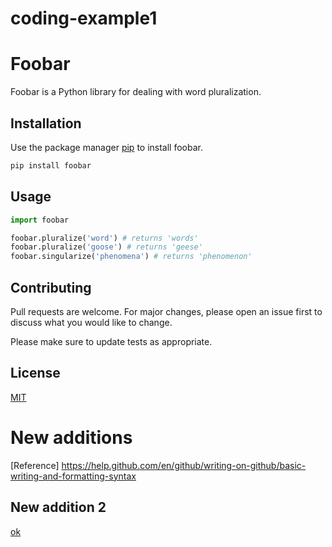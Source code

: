 # coding-example1
# Foobar

Foobar is a Python library for dealing with word pluralization.

## Installation

Use the package manager [pip](https://pip.pypa.io/en/stable/) to install foobar.

```bash
pip install foobar
```

## Usage

```python
import foobar

foobar.pluralize('word') # returns 'words'
foobar.pluralize('goose') # returns 'geese'
foobar.singularize('phenomena') # returns 'phenomenon'
```

## Contributing
Pull requests are welcome. For major changes, please open an issue first to discuss what you would like to change.

Please make sure to update tests as appropriate.

## License
[MIT](https://choosealicense.com/licenses/mit/)


# New additions
[Reference] https://help.github.com/en/github/writing-on-github/basic-writing-and-formatting-syntax

## New addition 2
[ok](https://help.github.com/en/github/setting-up-and-managing-your-github-user-account/best-practices-for-leaving-your-company)
